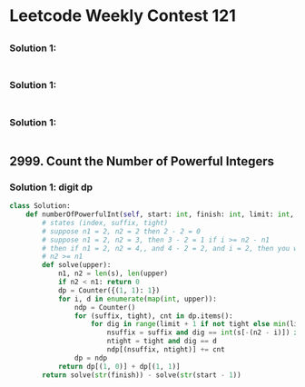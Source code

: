 # Leetcode Weekly Contest 121

## 

### Solution 1:  

```py

```

## 

### Solution 1:  

```py

```

## 

### Solution 1:  

```py

```

## 2999. Count the Number of Powerful Integers

### Solution 1:  digit dp

```py
class Solution:
    def numberOfPowerfulInt(self, start: int, finish: int, limit: int, s: str) -> int:
        # states (index, suffix, tight)
        # suppose n1 = 2, n2 = 2 then 2 - 2 = 0
        # suppose n1 = 2, n2 = 3, then 3 - 2 = 1 if i >= n2 - n1
        # then if n1 = 2, n2 = 4,, and 4 - 2 = 2, and i = 2, then you want -(4 - 2) = -2, or -(n2 - i) is the reversed index, cause it will increase as i increases, and move farther to the back of the suffix string.
        # n2 >= n1
        def solve(upper):
            n1, n2 = len(s), len(upper)
            if n2 < n1: return 0
            dp = Counter({(1, 1): 1})
            for i, d in enumerate(map(int, upper)):
                ndp = Counter()
                for (suffix, tight), cnt in dp.items():
                    for dig in range(limit + 1 if not tight else min(limit, d) + 1):
                        nsuffix = suffix and dig == int(s[-(n2 - i)]) if i >= n2 - n1 else suffix
                        ntight = tight and dig == d
                        ndp[(nsuffix, ntight)] += cnt
                dp = ndp
            return dp[(1, 0)] + dp[(1, 1)]
        return solve(str(finish)) - solve(str(start - 1))
```

